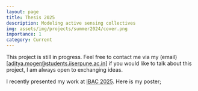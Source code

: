 ```yaml
---
layout: page
title: Thesis 2025
description: Modeling active sensing collectives
img: assets/img/projects/summer2024/cover.png
importance: 1
category: Current
---
```


This project is still in progress. Feel free to contact me via my (email)[aditya.moger@students.iiserpune.ac.in] if you would like to talk about this project, I am always open to exchanging ideas.

I recently presented my work at [IBAC 2025](https://www.ibac25.com/). Here is my poster;
